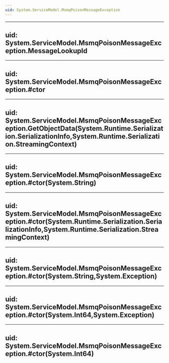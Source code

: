 ```yaml
---
uid: System.ServiceModel.MsmqPoisonMessageException
---
```


---
uid: System.ServiceModel.MsmqPoisonMessageException.MessageLookupId
---

---
uid: System.ServiceModel.MsmqPoisonMessageException.#ctor
---

---
uid: System.ServiceModel.MsmqPoisonMessageException.GetObjectData(System.Runtime.Serialization.SerializationInfo,System.Runtime.Serialization.StreamingContext)
---

---
uid: System.ServiceModel.MsmqPoisonMessageException.#ctor(System.String)
---

---
uid: System.ServiceModel.MsmqPoisonMessageException.#ctor(System.Runtime.Serialization.SerializationInfo,System.Runtime.Serialization.StreamingContext)
---

---
uid: System.ServiceModel.MsmqPoisonMessageException.#ctor(System.String,System.Exception)
---

---
uid: System.ServiceModel.MsmqPoisonMessageException.#ctor(System.Int64,System.Exception)
---

---
uid: System.ServiceModel.MsmqPoisonMessageException.#ctor(System.Int64)
---
